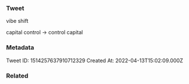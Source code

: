 ### Tweet
vibe shift

capital control → control capital

### Metadata
Tweet ID: 1514257637910712329
Created At: 2022-04-13T15:02:09.000Z

### Related


